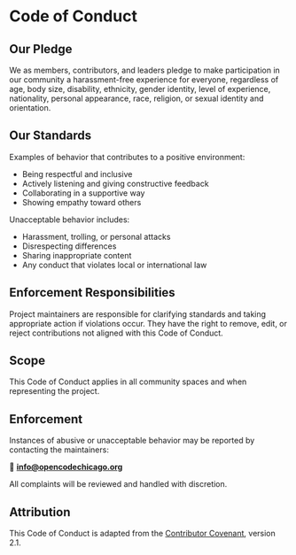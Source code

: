 # Code of Conduct

## Our Pledge
We as members, contributors, and leaders pledge to make participation in our community a harassment-free experience for everyone, regardless of age, body size, disability, ethnicity, gender identity, level of experience, nationality, personal appearance, race, religion, or sexual identity and orientation.

## Our Standards
Examples of behavior that contributes to a positive environment:
- Being respectful and inclusive
- Actively listening and giving constructive feedback
- Collaborating in a supportive way
- Showing empathy toward others

Unacceptable behavior includes:
- Harassment, trolling, or personal attacks
- Disrespecting differences
- Sharing inappropriate content
- Any conduct that violates local or international law

## Enforcement Responsibilities
Project maintainers are responsible for clarifying standards and taking appropriate action if violations occur. They have the right to remove, edit, or reject contributions not aligned with this Code of Conduct.

## Scope
This Code of Conduct applies in all community spaces and when representing the project.

## Enforcement
Instances of abusive or unacceptable behavior may be reported by contacting the maintainers:  

📧 **info@opencodechicago.org**  

All complaints will be reviewed and handled with discretion.

## Attribution
This Code of Conduct is adapted from the [Contributor Covenant](https://www.contributor-covenant.org/), version 2.1.
